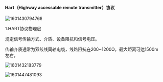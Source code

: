 #### 										**Hart（Highway accessable remote transmitter）协议**



![1601430794768](C:\Users\Slade\AppData\Roaming\Typora\typora-user-images\1601430794768.png)

1.HART协议物理层

规定信号传输方式、介质、设备阻抗和信号电压。

传输介质通常为双绞线同轴电缆，线路阻抗在200~1200Ω，最大距离可达1500m左右。

![1601432183779](C:\Users\Slade\AppData\Roaming\Typora\typora-user-images\1601432183779.png)

![1601447481093](C:\Users\Slade\AppData\Roaming\Typora\typora-user-images\1601447481093.png)
